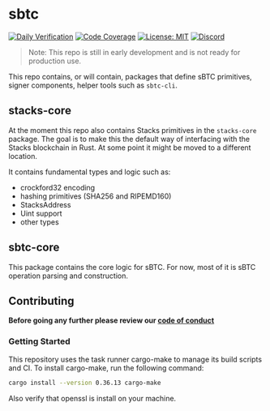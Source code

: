 # sbtc

[![Daily Verification][daily-workflow-badge]][daily-workflow-link]
[![Code Coverage][coverage-badge]][coverage-link]
[![License: MIT][mit-license-badge]][mit-license-link]
[![Discord][discord-badge]][discord-link]


> Note: This repo is still in early development and is not ready for production use.

This repo contains, or will contain, packages that define sBTC primitives, signer components, helper tools such as `sbtc-cli`.

## stacks-core

At the moment this repo also contains Stacks primitives in the `stacks-core` package. The goal is to make this the default way of interfacing with the Stacks blockchain in Rust. At some point it might be moved to a different location.

It contains fundamental types and logic such as:

- crockford32 encoding
- hashing primitives (SHA256 and RIPEMD160)
- StacksAddress
- Uint support
- other types

## sbtc-core

This package contains the core logic for sBTC. For now, most of it is sBTC operation parsing and construction.

## Contributing

**Before going any further please review our [code of conduct](CODE_OF_CONDUCT.md)**

### Getting Started

This repository uses the task runner cargo-make to manage its build scripts and CI. To install cargo-make, run the following command:

```bash
cargo install --version 0.36.13 cargo-make
```

Also verify that openssl is install on your machine.

[coverage-badge]: https://codecov.io/github/stacks-network/sbtc/branch/main/graph/badge.svg?token=2sbE9YLwT6
[coverage-link]: https://codecov.io/github/stacks-network/sbtc
[discord-badge]: https://img.shields.io/static/v1?logo=discord&label=discord&message=Join&color=blue
[discord-link]: https://discord.gg/WPWZPppr
[mit-license-badge]: https://img.shields.io/badge/License-MIT-yellow.svg
[mit-license-link]: https://opensource.org/licenses/MIT
[daily-workflow-badge]: https://github.com/stacks-network/sbtc/actions/workflows/daily.yml/badge.svg
[daily-workflow-link]: https://github.com/stacks-network/sbtc/actions/workflows/daily.yml
